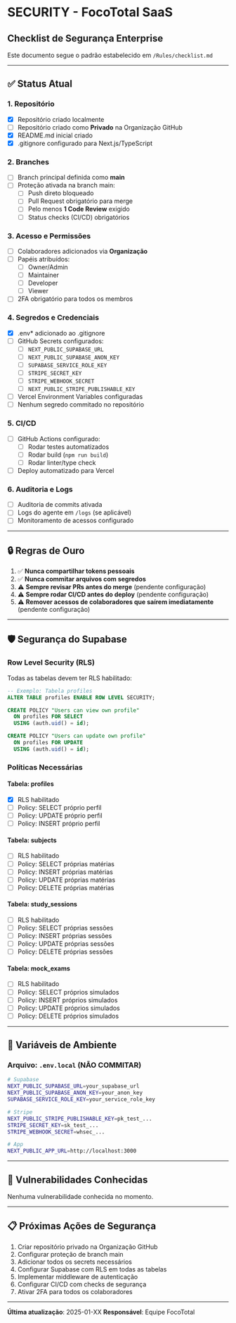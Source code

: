 # SECURITY - FocoTotal SaaS

## Checklist de Segurança Enterprise

Este documento segue o padrão estabelecido em `/Rules/checklist.md`

---

## ✅ Status Atual

### 1. Repositório
- [x] Repositório criado localmente
- [ ] Repositório criado como **Privado** na Organização GitHub
- [x] README.md inicial criado
- [x] .gitignore configurado para Next.js/TypeScript

### 2. Branches
- [ ] Branch principal definida como **main**
- [ ] Proteção ativada na branch main:
  - [ ] Push direto bloqueado
  - [ ] Pull Request obrigatório para merge
  - [ ] Pelo menos **1 Code Review** exigido
  - [ ] Status checks (CI/CD) obrigatórios

### 3. Acesso e Permissões
- [ ] Colaboradores adicionados via **Organização**
- [ ] Papéis atribuídos:
  - [ ] Owner/Admin
  - [ ] Maintainer
  - [ ] Developer
  - [ ] Viewer
- [ ] 2FA obrigatório para todos os membros

### 4. Segredos e Credenciais
- [x] .env* adicionado ao .gitignore
- [ ] GitHub Secrets configurados:
  - [ ] `NEXT_PUBLIC_SUPABASE_URL`
  - [ ] `NEXT_PUBLIC_SUPABASE_ANON_KEY`
  - [ ] `SUPABASE_SERVICE_ROLE_KEY`
  - [ ] `STRIPE_SECRET_KEY`
  - [ ] `STRIPE_WEBHOOK_SECRET`
  - [ ] `NEXT_PUBLIC_STRIPE_PUBLISHABLE_KEY`
- [ ] Vercel Environment Variables configuradas
- [ ] Nenhum segredo commitado no repositório

### 5. CI/CD
- [ ] GitHub Actions configurado:
  - [ ] Rodar testes automatizados
  - [ ] Rodar build (`npm run build`)
  - [ ] Rodar linter/type check
- [ ] Deploy automatizado para Vercel

### 6. Auditoria e Logs
- [ ] Auditoria de commits ativada
- [ ] Logs do agente em `/logs` (se aplicável)
- [ ] Monitoramento de acessos configurado

---

## 🔒 Regras de Ouro

1. ✅ **Nunca compartilhar tokens pessoais**
2. ✅ **Nunca commitar arquivos com segredos**
3. ⚠️ **Sempre revisar PRs antes do merge** (pendente configuração)
4. ⚠️ **Sempre rodar CI/CD antes do deploy** (pendente configuração)
5. ⚠️ **Remover acessos de colaboradores que saírem imediatamente** (pendente configuração)

---

## 🛡️ Segurança do Supabase

### Row Level Security (RLS)
Todas as tabelas devem ter RLS habilitado:

```sql
-- Exemplo: Tabela profiles
ALTER TABLE profiles ENABLE ROW LEVEL SECURITY;

CREATE POLICY "Users can view own profile"
  ON profiles FOR SELECT
  USING (auth.uid() = id);

CREATE POLICY "Users can update own profile"
  ON profiles FOR UPDATE
  USING (auth.uid() = id);
```

### Políticas Necessárias

#### Tabela: profiles
- [x] RLS habilitado
- [ ] Policy: SELECT próprio perfil
- [ ] Policy: UPDATE próprio perfil
- [ ] Policy: INSERT próprio perfil

#### Tabela: subjects
- [ ] RLS habilitado
- [ ] Policy: SELECT próprias matérias
- [ ] Policy: INSERT próprias matérias
- [ ] Policy: UPDATE próprias matérias
- [ ] Policy: DELETE próprias matérias

#### Tabela: study_sessions
- [ ] RLS habilitado
- [ ] Policy: SELECT próprias sessões
- [ ] Policy: INSERT próprias sessões
- [ ] Policy: UPDATE próprias sessões
- [ ] Policy: DELETE próprias sessões

#### Tabela: mock_exams
- [ ] RLS habilitado
- [ ] Policy: SELECT próprios simulados
- [ ] Policy: INSERT próprios simulados
- [ ] Policy: UPDATE próprios simulados
- [ ] Policy: DELETE próprios simulados

---

## 🔐 Variáveis de Ambiente

### Arquivo: `.env.local` (NÃO COMMITAR)

```bash
# Supabase
NEXT_PUBLIC_SUPABASE_URL=your_supabase_url
NEXT_PUBLIC_SUPABASE_ANON_KEY=your_anon_key
SUPABASE_SERVICE_ROLE_KEY=your_service_role_key

# Stripe
NEXT_PUBLIC_STRIPE_PUBLISHABLE_KEY=pk_test_...
STRIPE_SECRET_KEY=sk_test_...
STRIPE_WEBHOOK_SECRET=whsec_...

# App
NEXT_PUBLIC_APP_URL=http://localhost:3000
```

---

## 🚨 Vulnerabilidades Conhecidas

Nenhuma vulnerabilidade conhecida no momento.

---

## 📋 Próximas Ações de Segurança

1. Criar repositório privado na Organização GitHub
2. Configurar proteção de branch main
3. Adicionar todos os secrets necessários
4. Configurar Supabase com RLS em todas as tabelas
5. Implementar middleware de autenticação
6. Configurar CI/CD com checks de segurança
7. Ativar 2FA para todos os colaboradores

---

**Última atualização**: 2025-01-XX
**Responsável**: Equipe FocoTotal
